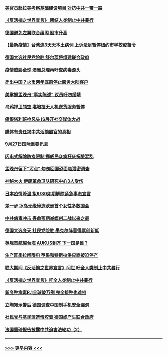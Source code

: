 #### [美官员赴拉美考察基础建设项目 对抗中共一带一路](../pages/prog202/a103228105.md?t=09280201) 
#### [《反活摘之世界宣言》 团结人类制止中共暴行](../pages/prog202/a103228158.md?t=09280201) 
#### [德国避免左翼联合组阁 股市升高](../pages/prog202/a103228169.md?t=09280201) 
#### [【最新疫情】台湾连3天无本土病例 上诉法庭暂停纽约市学校疫苗令](../pages/prog202/a103228160.md?t=09280201) 
#### [德国大选社民党险胜 舒尔茨将组建联合政府](../pages/prog202/a103228147.md?t=09280201) 
#### [疫情威胁全球 澳洲总理再吁查病毒源头](../pages/prog202/a103228100.md?t=09280201) 
#### [迁出中国？火币网年底前停止服务大陆客户](../pages/prog202/a103228053.md?t=09280201) 
#### [美掌握孟晚舟“事实陈述” 议员吁勿绥靖](../pages/prog202/a103228096.md?t=09280201) 
#### [乌鸦捍卫领空 堪培拉无人机送货服务暂停](../pages/prog202/a103228004.md?t=09280201) 
#### [痛恨塔利班抢风头 IS展开社交媒体大战](../pages/prog202/a103227998.md?t=09280201) 
#### [媒体有责任揭中共活摘器官的真相](../pages/prog202/a103228033.md?t=09280201) 
#### [9月27日国际重要讯息](../pages/prog202/a103227875.md?t=09280201) 
#### [闪电式解除防疫限制 挪威民众疯狂庆祝酿混乱](../pages/prog202/a103227869.md?t=09280201) 
#### [孟晚舟留下“污点” 匆匆回国恐面临泄密调查](../pages/prog202/a103227823.md?t=09280201) 
#### [神秘大火 伊朗革命卫队研究中心3人受伤](../pages/prog202/a103227820.md?t=09280201) 
#### [日本疫情降温 拟9/30如期解除紧急事态宣言](../pages/prog202/a103227816.md?t=09280201) 
#### [差一步 冰岛无缘缔造欧洲首个女性多数国会](../pages/prog202/a103226493.md?t=09280201) 
#### [中共病毒冲击 寿命预期减幅创二战以来之最](../pages/prog202/a103227784.md?t=09280201) 
#### [德国大选变天 社民党险胜 墨克尔阵营得票创新低](../pages/prog202/a103227745.md?t=09280201) 
#### [英舰首航越台海 AUKUS到齐 下一国是谁？](../pages/prog202/a103227722.md?t=09280201) 
#### [生产旺季拉闸限电 苹果和特斯拉供应商被迫停产](../pages/prog202/a103227590.md?t=09280201) 
#### [联大期间《反活摘之世界宣言》问世 吁全人类制止中共暴行](../pages/prog202/a103227693.md?t=09280201) 
#### [《反活摘之世界宣言》吁全人类制止中共暴行](../pages/prog202/a103227662.md?t=09280201) 
#### [新变种病毒R.1全球破万例 完全接种也难挡](../pages/prog202/a103227644.md?t=09280201) 
#### [立陶宛示警后 德国调查中国制手机安全漏洞](../pages/prog202/a103227637.md?t=09280201) 
#### [社民党与基民盟选情胶着 德国或产生联合政府](../pages/prog202/a103227625.md?t=09280201) 
#### [法国重磅报告披露中共迫害法轮功（2）](../pages/prog202/a103227605.md?t=09280201) 

----
#### [ >>> 更早内容 <<< ](../indexes/prog202-earlier.md)
